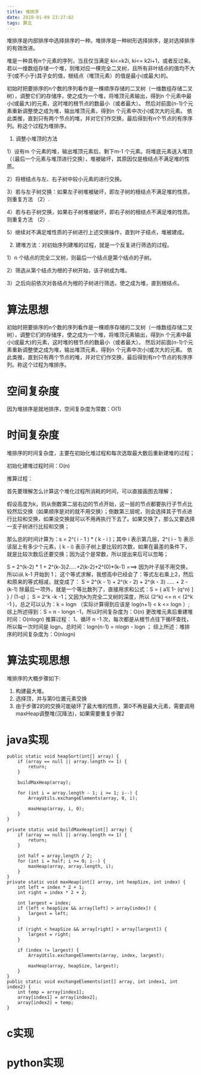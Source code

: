 ```yaml
---
title: 堆排序
date: 2018-01-09 23:27:02
tags: 算法
---
```

堆排序是内部排序中选择排序的一种。堆排序是一种树形选择排序，是对选择排序的有效改进。

堆是一种具有n个元素的序列，当且仅当满足 ki<=k2i, ki<= k2i+1，或者反过来。
若以一维数组存储一个堆，则堆对应一棵完全二叉树，且所有非叶结点的值均不大于(或不小于)其子女的值，根结点（堆顶元素）的值是最小(或最大)的。

初始时把要排序的n个数的序列看作是一棵顺序存储的二叉树（一维数组存储二叉树），调整它们的存储序，使之成为一个堆，将堆顶元素输出，得到n 个元素中最小(或最大)的元素，这时堆的根节点的数最小（或者最大）。
然后对前面(n-1)个元素重新调整使之成为堆，输出堆顶元素，得到n 个元素中次小(或次大的元素。
依此类推，直到只有两个节点的堆，并对它们作交换，最后得到有n个节点的有序序列。称这个过程为堆排序。

1. 调整小堆顶的方法

1）设有m 个元素的堆，输出堆顶元素后，剩下m-1 个元素。将堆底元素送入堆顶（（最后一个元素与堆顶进行交换），堆被破坏，其原因仅是根结点不满足堆的性质。

2）将根结点与左、右子树中较小元素的进行交换。

3）若与左子树交换：如果左子树堆被破坏，即左子树的根结点不满足堆的性质，则重复方法 （2）.

4）若与右子树交换，如果右子树堆被破坏，即右子树的根结点不满足堆的性质。则重复方法 （2）.

5）继续对不满足堆性质的子树进行上述交换操作，直到叶子结点，堆被建成。

2. 建堆方法：对初始序列建堆的过程，就是一个反复进行筛选的过程。

1）n 个结点的完全二叉树，则最后一个结点是第个结点的子树。

2）筛选从第个结点为根的子树开始，该子树成为堆。

3）之后向前依次对各结点为根的子树进行筛选，使之成为堆，直到根结点。


# 算法思想

初始时把要排序的n个数的序列看作是一棵顺序存储的二叉树（一维数组存储二叉树），调整它们的存储序，使之成为一个堆，将堆顶元素输出，得到n 个元素中最小(或最大)的元素，这时堆的根节点的数最小（或者最大）。
然后对前面(n-1)个元素重新调整使之成为堆，输出堆顶元素，得到n 个元素中次小(或次大的元素。
依此类推，直到只有两个节点的堆，并对它们作交换，最后得到有n个节点的有序序列。称这个过程为堆排序。


# 空间复杂度

因为堆排序是就地排序，空间复杂度为常数：O(1)

# 时间复杂度

堆排序的时间复杂度，主要在初始化堆过程和每次选取最大数后重新建堆的过程；

初始化建堆过程时间：O(n)

推算过程：

首先要理解怎么计算这个堆化过程所消耗的时间，可以直接画图去理解；

假设高度为k，则从倒数第二层右边的节点开始，这一层的节点都要执行子节点比较然后交换（如果顺序是对的就不用交换）；倒数第三层呢，则会选择其子节点进行比较和交换，如果没交换就可以不用再执行下去了。如果交换了，那么又要选择一支子树进行比较和交换；

那么总的时间计算为：s = 2^( i - 1 )  *  ( k - i )；其中 i 表示第几层，2^( i - 1) 表示该层上有多少个元素，( k - i) 表示子树上要比较的次数，如果在最差的条件下，就是比较次数后还要交换；因为这个是常数，所以提出来后可以忽略；

S = 2^(k-2) * 1 + 2^(k-3)*2.....+2*(k-2)+2^(0)*(k-1)  ===> 因为叶子层不用交换，所以i从 k-1 开始到 1；
这个等式求解，我想高中已经会了：等式左右乘上2，然后和原来的等式相减，就变成了：
S = 2^(k - 1) + 2^(k - 2) + 2^(k - 3) ..... + 2 - (k-1)
除最后一项外，就是一个等比数列了，直接用求和公式：S = {  a1[ 1-  (q^n) ] }  / (1-q)；
S = 2^k -k -1；又因为k为完全二叉树的深度，所以 (2^k) <=  n < (2^k  -1 )，总之可以认为：k = logn （实际计算得到应该是 log(n+1) < k <= logn ）;
综上所述得到：S = n - longn -1，所以时间复杂度为：O(n)
更改堆元素后重建堆时间：O(nlogn)
推算过程：
1、循环  n -1 次，每次都是从根节点往下循环查找，所以每一次时间是 logn，总时间：logn(n-1) = nlogn  - logn ；
综上所述：堆排序的时间复杂度为：O(nlogn)

# 算法实现思想

堆排序的大概步骤如下:

1. 构建最大堆。
2. 选择顶，并与第0位置元素交换
3. 由于步骤2的的交换可能破环了最大堆的性质，第0不再是最大元素，需要调用maxHeap调整堆(沉降法)，如果需要重复步骤2

# java实现

```
public static void heapSort(int[] array) {  
    if (array == null || array.length <= 1) {  
        return;  
    }  
  
    buildMaxHeap(array);  
  
    for (int i = array.length - 1; i >= 1; i--) {  
    	ArrayUtils.exchangeElements(array, 0, i);  

    	maxHeap(array, i, 0);  
    }  
}  
  
private static void buildMaxHeap(int[] array) {  
	if (array == null || array.length <= 1) {  
		return;  
	}  

	int half = array.length / 2;  
	for (int i = half; i >= 0; i--) {  
		maxHeap(array, array.length, i);  
	}  
}
private static void maxHeap(int[] array, int heapSize, int index) {  
	int left = index * 2 + 1;  
	int right = index * 2 + 2;  

	int largest = index;  
	if (left < heapSize && array[left] > array[index]) {  
		largest = left;  
	}  

	if (right < heapSize && array[right] > array[largest]) {  
		largest = right;  
	}  

	if (index != largest) {  
		ArrayUtils.exchangeElements(array, index, largest);  

		maxHeap(array, heapSize, largest);  
	}  
}  
public static void exchangeElements(int[] array, int index1, int index2) {  
	int temp = array[index1];  
	array[index1] = array[index2];  
	array[index2] = temp;  
}  
```

# c实现

# python实现